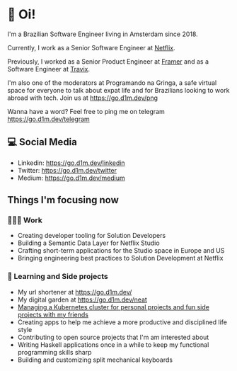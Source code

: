 # :wave: Oi!

I'm a Brazilian Software Engineer living in Amsterdam since 2018.

Currently, I work as a Senior Software Engineer at [Netflix](https://jobs.netflix.com/teams/).

Previously, I worked as a Senior Product Engineer at [Framer](https://framer.com) and as a Software Engineer at [Travix](https://travix.com).

I'm also one of the moderators at Programando na Gringa, a safe virtual space for everyone to talk about expat life and for Brazilians looking to work abroad with tech. Join us at https://go.d1m.dev/png

Wanna have a word? Feel free to ping me on telegram https://go.d1m.dev/telegram

## 💻 Social Media

 - Linkedin: https://go.d1m.dev/linkedin
 - Twitter: https://go.d1m.dev/twitter
 - Medium: https://go.d1m.dev/medium

## Things I'm focusing now

### 👨🏽‍💻 Work

 - Creating developer tooling for Solution Developers
 - Building a Semantic Data Layer for Netflix Studio
 - Crafting short-term applications for the Studio space in Europe and US
 - Bringing engineering best practices to Solution Development at Netflix

### 📖  Learning and Side projects

 - My url shortener at https://go.d1m.dev/
 - My digital garden at https://go.d1m.dev/neat
 - [Managing a Kubernetes cluster for personal projects and fun side projects with my friends](https://itnext.io/lessons-learned-from-managing-a-kubernetes-cluster-for-side-projects-780fbbacf36c)
 - Creating apps to help me achieve a more productive and disciplined life style
 - Contributing to open source projects that I'm am interested about
 - Writing Haskell applications once in a while to keep my functional programming skills sharp
 - Building and customizing split mechanical keyboards 
